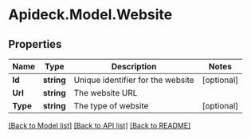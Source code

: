 # Apideck.Model.Website

## Properties

Name | Type | Description | Notes
------------ | ------------- | ------------- | -------------
**Id** | **string** | Unique identifier for the website | [optional] 
**Url** | **string** | The website URL | 
**Type** | **string** | The type of website | [optional] 

[[Back to Model list]](../README.md#documentation-for-models) [[Back to API list]](../README.md#documentation-for-api-endpoints) [[Back to README]](../README.md)

